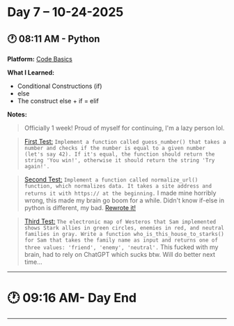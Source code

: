 # Day 7 – 10-24-2025

## 🕐 08:11 AM - Python
**Platform:** [Code Basics](https://code-basics.com/)

**What I Learned:**
- Conditional Constructions (if)
- else
- The construct else + if = elif

**Notes:**
> Officially 1 week! Proud of myself for continuing, I'm a lazy person lol.

> [First Test:](../CodeBasics%20Tests/if.py) `Implement a function called guess_number() that takes a number and checks if the number is equal to a given number (let's say 42). If it's equal, the function should return the string 'You win!', otherwise it should return the string 'Try again!'.`

> [Second Test:](../CodeBasics%20Tests/if_else.py) `Implement a function called normalize_url() function, which normalizes data. It takes a site address and returns it with https:// at the beginning.` I made mine horribly wrong, this made my brain go boom for a while. Didn't know if-else in python is different, my bad. [Rewrote it!](../CodeBasics%20Tests/if_else%20(2).py)

> [Third Test:](../CodeBasics%20Tests/else_if.py) `The electronic map of Westeros that Sam implemented shows Stark allies in green circles, enemies in red, and neutral families in gray. Write a function who_is_this_house_to_starks() for Sam that takes the family name as input and returns one of three values: 'friend', 'enemy', 'neutral'.` This fucked with my brain, had to rely on ChatGPT which sucks btw. Will do better next time...

---

# 🕐 09:16 AM- Day End

---